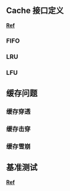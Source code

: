 
## Cache 接口定义

**[Ref](https://golang2.eddycjy.com/posts/ch5/01-intro/)**

### FIFO

### LRU

### LFU

## 缓存问题

### 缓存穿透

### 缓存击穿

### 缓存雪崩


## 基准测试
 **[Ref](https://golang2.eddycjy.com/posts/ch5/04-performance/)**
